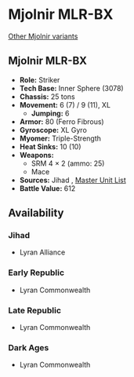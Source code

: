 # Mjolnir MLR-BX 

[Other Mjolnir variants](../mjolnir.md) 

## Mjolnir MLR-BX 

- **Role:** Striker 
- **Tech Base:** Inner Sphere (3078) 
- **Chassis:** 25 tons 
- **Movement:** 6 (7) / 9 (11), XL 
  - **Jumping:** 6 
- **Armor:** 80 (Ferro Fibrous) 
- **Gyroscope:** XL Gyro 
- **Myomer:** Triple-Strength 
- **Heat Sinks:** 10 (10) 
- **Weapons:** 
  - SRM 4 × 2 (ammo: 25) 
  - Mace 
- **Sources:** Jihad , [Master Unit List](http://masterunitlist.info/Unit/Details/2195/mjolnir-mlr-bx) 
- **Battle Value:** 612 

## Availability 

### Jihad 

- Lyran Alliance 

### Early Republic 

- Lyran Commonwealth 

### Late Republic 

- Lyran Commonwealth 

### Dark Ages 

- Lyran Commonwealth 

